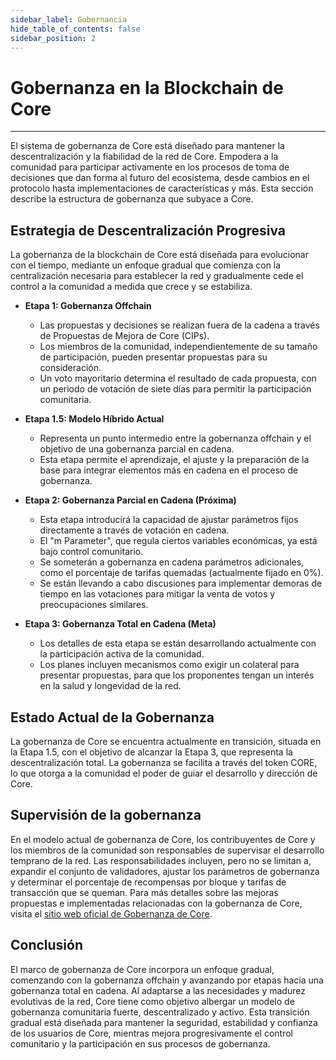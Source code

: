 ```yaml
---
sidebar_label: Gobernancia
hide_table_of_contents: false
sidebar_position: 2
---
```


# Gobernanza en la Blockchain de Core

---

El sistema de gobernanza de Core está diseñado para mantener la descentralización y la fiabilidad de la red de Core. Empodera a la comunidad para participar activamente en los procesos de toma de decisiones que dan forma al futuro del ecosistema, desde cambios en el protocolo hasta implementaciones de características y más. Esta sección describe la estructura de gobernanza que subyace a Core.

## Estrategia de Descentralización Progresiva

La gobernanza de la blockchain de Core está diseñada para evolucionar con el tiempo, mediante un enfoque gradual que comienza con la centralización necesaria para establecer la red y gradualmente cede el control a la comunidad a medida que crece y se estabiliza.

- **Etapa 1: Gobernanza Offchain**
  - Las propuestas y decisiones se realizan fuera de la cadena a través de Propuestas de Mejora de Core (CIPs).
  - Los miembros de la comunidad, independientemente de su tamaño de participación, pueden presentar propuestas para su consideración.
  - Un voto mayoritario determina el resultado de cada propuesta, con un periodo de votación de siete días para permitir la participación comunitaria.

- **Etapa 1.5: Modelo Híbrido Actual**
  - Representa un punto intermedio entre la gobernanza offchain y el objetivo de una gobernanza parcial en cadena.
  - Esta etapa permite el aprendizaje, el ajuste y la preparación de la base para integrar elementos más en cadena en el proceso de gobernanza.

- **Etapa 2: Gobernanza Parcial en Cadena (Próxima)**
  - Esta etapa introducirá la capacidad de ajustar parámetros fijos directamente a través de votación en cadena.
  - El "m Parameter", que regula ciertos variables económicas, ya está bajo control comunitario.
  - Se someterán a gobernanza en cadena parámetros adicionales, como el porcentaje de tarifas quemadas (actualmente fijado en 0%).
  - Se están llevando a cabo discusiones para implementar demoras de tiempo en las votaciones para mitigar la venta de votos y preocupaciones similares.

- **Etapa 3: Gobernanza Total en Cadena (Meta)**
  - Los detalles de esta etapa se están desarrollando actualmente con la participación activa de la comunidad.
  - Los planes incluyen mecanismos como exigir un colateral para presentar propuestas, para que los proponentes tengan un interés en la salud y longevidad de la red.

## Estado Actual de la Gobernanza

La gobernanza de Core se encuentra actualmente en transición, situada en la Etapa 1.5, con el objetivo de alcanzar la Etapa 3, que representa la descentralización total. La gobernanza se facilita a través del token CORE, lo que otorga a la comunidad el poder de guiar el desarrollo y dirección de Core.

## Supervisión de la gobernanza

En el modelo actual de gobernanza de Core, los contribuyentes de Core y los miembros de la comunidad son responsables de supervisar el desarrollo temprano de la red. Las responsabilidades incluyen, pero no se limitan a, expandir el conjunto de validadores, ajustar los parámetros de gobernanza y determinar el porcentaje de recompensas por bloque y tarifas de transacción que se queman. Para más detalles sobre las mejoras propuestas e implementadas relacionadas con la gobernanza de Core, visita el [sitio web oficial de Gobernanza de Core](https://gov.coredao.org/).

## Conclusión

El marco de gobernanza de Core incorpora un enfoque gradual, comenzando con la gobernanza offchain y avanzando por etapas hacia una gobernanza total en cadena. Al adaptarse a las necesidades y madurez evolutivas de la red, Core tiene como objetivo albergar un modelo de gobernanza comunitaria fuerte, descentralizado y activo. Esta transición gradual está diseñada para mantener la seguridad, estabilidad y confianza de los usuarios de Core, mientras mejora progresivamente el control comunitario y la participación en sus procesos de gobernanza.
